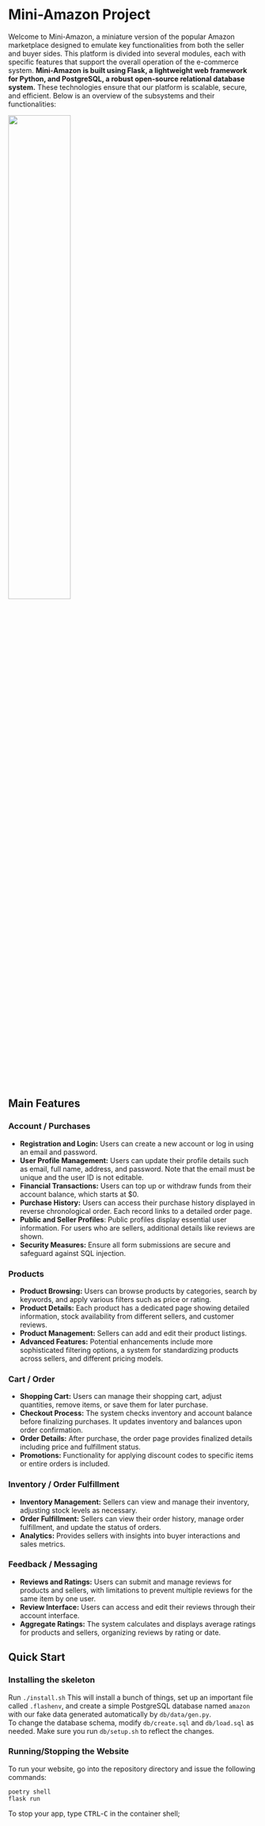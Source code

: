 #  Mini-Amazon Project
Welcome to Mini-Amazon, a miniature version of the popular Amazon marketplace designed to emulate key functionalities from both the seller and buyer sides. This platform is divided into several modules, each with specific features that support the overall operation of the e-commerce system. **Mini-Amazon is built using Flask, a lightweight web framework for Python, and PostgreSQL, a robust open-source relational database system.** These technologies ensure that our platform is scalable, secure, and efficient. Below is an overview of the subsystems and their functionalities:

[<img src="https://github.com/xueqianyi/Mini-amazon/assets/55613486/8d482e89-60fa-4a9b-8fa5-87a1223e848e" width="50%">](https://www.youtube.com/watch?v=3BeQFLuWXnI "Now in Android: 55") 
## Main Features
### Account / Purchases
- **Registration and Login:** Users can create a new account or log in using an email and password.
- **User Profile Management:** Users can update their profile details such as email, full name, address, and password. Note that the email must be unique and the user ID is not editable.
- **Financial Transactions:** Users can top up or withdraw funds from their account balance, which starts at $0.
- **Purchase History:** Users can access their purchase history displayed in reverse chronological order. Each record links to a detailed order page.
- **Public and Seller Profiles**: Public profiles display essential user information. For users who are sellers, additional details like reviews are shown.
- **Security Measures:** Ensure all form submissions are secure and safeguard against SQL injection.
### Products
- **Product Browsing:** Users can browse products by categories, search by keywords, and apply various filters such as price or rating.
- **Product Details:** Each product has a dedicated page showing detailed information, stock availability from different sellers, and customer reviews.
- **Product Management:** Sellers can add and edit their product listings.
- **Advanced Features:** Potential enhancements include more sophisticated filtering options, a system for standardizing products across sellers, and different pricing models.
### Cart / Order
- **Shopping Cart:** Users can manage their shopping cart, adjust quantities, remove items, or save them for later purchase.
- **Checkout Process:** The system checks inventory and account balance before finalizing purchases. It updates inventory and balances upon order confirmation.
- **Order Details:** After purchase, the order page provides finalized details including price and fulfillment status.
- **Promotions:** Functionality for applying discount codes to specific items or entire orders is included.
### Inventory / Order Fulfillment
- **Inventory Management:** Sellers can view and manage their inventory, adjusting stock levels as necessary.
- **Order Fulfillment:** Sellers can view their order history, manage order fulfillment, and update the status of orders.
- **Analytics:** Provides sellers with insights into buyer interactions and sales metrics.
### Feedback / Messaging
- **Reviews and Ratings:** Users can submit and manage reviews for products and sellers, with limitations to prevent multiple reviews for the same item by one user.
- **Review Interface:** Users can access and edit their reviews through their account interface.
- **Aggregate Ratings:** The system calculates and displays average ratings for products and sellers, organizing reviews by rating or date.
## Quick Start
### Installing the skeleton
Run  `./install.sh`
This will install a bunch of things, set up an important file called `.flashenv`, and create a simple PostgreSQL database named `amazon` with our fake data generated automatically by `db/data/gen.py`.  
To change the database schema, modify `db/create.sql` and `db/load.sql` as needed.  Make sure you run `db/setup.sh` to reflect the changes.
### Running/Stopping the Website
To run your website, go into the repository directory and issue the following commands:
```
poetry shell
flask run
```
To stop your app, type <kbd>CTRL</kbd>-<kbd>C</kbd> in the container shell; 
